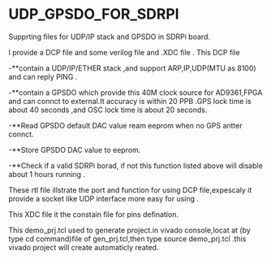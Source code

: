 # UDP_GPSDO_FOR_SDRPI
Supprting files for UDP/IP stack and GPSDO in SDRPi board.

  
I provide a DCP file and some verilog file and .XDC file .
This DCP file 

-**contain a UDP/IP/ETHER stack ,and support ARP,IP,UDP(MTU as 8100) and can reply PING .

-**contain a GPSDO which provide this 40M clock source for AD9361,FPGA and can connct to external.It accuracy is within 20 PPB .GPS lock time is about 40 seconds ,and OSC lock time is about 20 seconds.

-**Read GPSDO default DAC value ream eeprom when no GPS antter connct.

-**Store GPSDO DAC value to eeprom.

-**Check if a valid SDRPi borad, if not this function listed above will disable about 1 hours running .


These rtl file illstrate the port and function for using DCP file,expescaly it provide a socket like UDP interface more easy for using .

This XDC file it the constain file for pins defination.

This demo_prj.tcl used to generate project.in vivado console,locat at (by type cd command)file of gen_prj.tcl,then type source  demo_prj.tcl .this vivado project will create automaticly reated.



